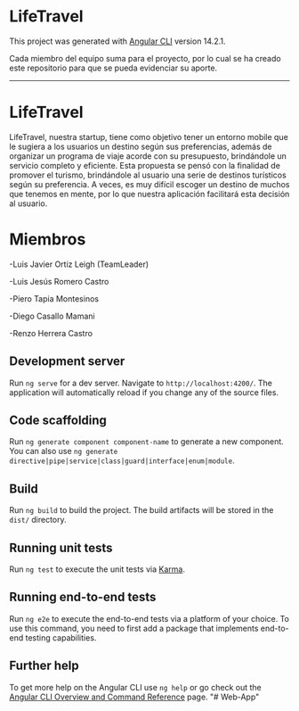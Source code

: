 # LifeTravel

This project was generated with [Angular CLI](https://github.com/angular/angular-cli) version 14.2.1.

Cada miembro del equipo suma para el proyecto, por lo cual se ha creado este repositorio para que se pueda evidenciar su aporte.

------------------------------------------------------------------------------------------
# LifeTravel
LifeTravel, nuestra startup, tiene como objetivo tener un entorno mobile que le sugiera a los usuarios un destino según sus preferencias, además de organizar un programa de viaje acorde con su presupuesto, brindándole un servicio completo y eficiente. Esta propuesta se pensó con la finalidad de promover el turismo, brindándole al usuario una serie de destinos turísticos según su preferencia. A veces, es muy difícil escoger un destino de muchos que tenemos en mente, por lo que nuestra aplicación facilitará esta decisión al usuario.

# Miembros

-Luis Javier Ortiz Leigh (TeamLeader)

-Luis Jesús Romero Castro

-Piero Tapia Montesinos

-Diego Casallo Mamani

-Renzo Herrera Castro

## Development server

Run `ng serve` for a dev server. Navigate to `http://localhost:4200/`. The application will automatically reload if you change any of the source files.

## Code scaffolding

Run `ng generate component component-name` to generate a new component. You can also use `ng generate directive|pipe|service|class|guard|interface|enum|module`.

## Build

Run `ng build` to build the project. The build artifacts will be stored in the `dist/` directory.

## Running unit tests

Run `ng test` to execute the unit tests via [Karma](https://karma-runner.github.io).

## Running end-to-end tests

Run `ng e2e` to execute the end-to-end tests via a platform of your choice. To use this command, you need to first add a package that implements end-to-end testing capabilities.

## Further help

To get more help on the Angular CLI use `ng help` or go check out the [Angular CLI Overview and Command Reference](https://angular.io/cli) page.
"# Web-App" 
